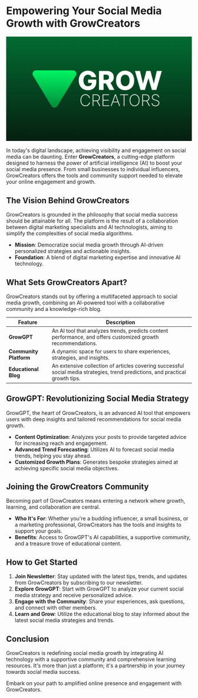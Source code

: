 # Empowering Your Social Media Growth with GrowCreators

![GrowCreators Banner](./growcreators-banner.png)

In today's digital landscape, achieving visibility and engagement on social media can be daunting. Enter **GrowCreators**, a cutting-edge platform designed to harness the power of artificial intelligence (AI) to boost your social media presence. From small businesses to individual influencers, GrowCreators offers the tools and community support needed to elevate your online engagement and growth.

## The Vision Behind GrowCreators

GrowCreators is grounded in the philosophy that social media success should be attainable for all. The platform is the result of a collaboration between digital marketing specialists and AI technologists, aiming to simplify the complexities of social media algorithms.

- **Mission**: Democratize social media growth through AI-driven personalized strategies and actionable insights.
- **Foundation**: A blend of digital marketing expertise and innovative AI technology.

## What Sets GrowCreators Apart?

GrowCreators stands out by offering a multifaceted approach to social media growth, combining an AI-powered tool with a collaborative community and a knowledge-rich blog.

| Feature             | Description |
|---------------------|-------------|
| **GrowGPT**         | An AI tool that analyzes trends, predicts content performance, and offers customized growth recommendations. |
| **Community Platform** | A dynamic space for users to share experiences, strategies, and insights. |
| **Educational Blog**| An extensive collection of articles covering successful social media strategies, trend predictions, and practical growth tips. |

## GrowGPT: Revolutionizing Social Media Strategy

GrowGPT, the heart of GrowCreators, is an advanced AI tool that empowers users with deep insights and tailored recommendations for social media growth.

- **Content Optimization**: Analyzes your posts to provide targeted advice for increasing reach and engagement.
- **Advanced Trend Forecasting**: Utilizes AI to forecast social media trends, helping you stay ahead.
- **Customized Growth Plans**: Generates bespoke strategies aimed at achieving specific social media objectives.

## Joining the GrowCreators Community

Becoming part of GrowCreators means entering a network where growth, learning, and collaboration are central.

- **Who It's For**: Whether you're a budding influencer, a small business, or a marketing professional, GrowCreators has the tools and insights to support your goals.
- **Benefits**: Access to GrowGPT's AI capabilities, a supportive community, and a treasure trove of educational content.

## How to Get Started

1. **Join Newsletter**: Stay updated with the latest tips, trends, and updates from GrowCreators by subscribing to our newsletter.
2. **Explore GrowGPT**: Start with GrowGPT to analyze your current social media strategy and receive personalized advice.
3. **Engage with the Community**: Share your experiences, ask questions, and connect with other members.
4. **Learn and Grow**: Utilize the educational blog to stay informed about the latest social media strategies and trends.

## Conclusion

GrowCreators is redefining social media growth by integrating AI technology with a supportive community and comprehensive learning resources. It's more than just a platform; it's a partnership in your journey towards social media success.

Embark on your path to amplified online presence and engagement with GrowCreators.

